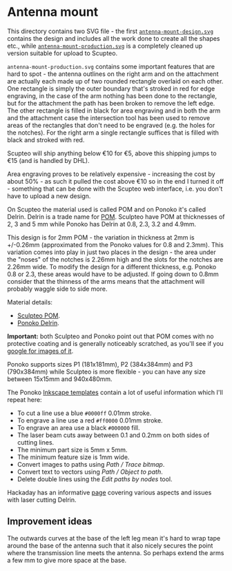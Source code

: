 Antenna mount
=============

This directory contains two SVG file - the first [`antenna-mount-design.svg`](antenna-mount-design.svg) contains the design and includes all the work done to create all the shapes etc., while [`antenna-mount-production.svg`](antenna-mount-production.svg) is a completely cleaned up version suitable for upload to Scupteo.

`antenna-mount-production.svg` contains some important features that are hard to spot - the antenna outlines on the right arm and on the attachment are actually each made up of two rounded rectangle overlaid on each other. One rectangle is simply the outer boundary that's stroked in red for edge engraving, in the case of the arm nothing has been done to the rectangle, but for the attachment the path has been broken to remove the left edge. The other rectangle is filled in black for area engraving and in both the arm and the attachment case the intersection tool has been used to remove areas of the rectangles that don't need to be engraved (e.g. the holes for the notches). For the right arm a single rectangle suffices that is filled with black and stroked with red.

Scupteo will ship anything below &euro;10 for &euro;5, above this shipping jumps to &euro;15 (and is handled by DHL).

Area engraving proves to be relatively expensive - increasing the cost by about 50% - as such it pulled the cost above &euro;10 so in the end I turned it off - something that can be done with the Scupteo web interface, i.e. you don't have to upload a new design.

On Scupteo the material used is called POM and on Ponoko it's called Delrin. Delrin is a trade name for [POM](https://en.wikipedia.org/wiki/Polyoxymethylene). Sculpteo have POM at thicknesses of 2, 3 and 5 mm while Ponoko has Delrin at 0.8, 2.3, 3.2 and 4.9mm.

This design is for 2mm POM - the variation in thickness at 2mm is +/-0.26mm (approximated from the Ponoko values for 0.8 and 2.3mm). This variation comes into play in just two places in the design - the area under the "noses" of the notches is 2.26mm high and the slots for the notches are 2.26mm wide. To modify the design for a different thickness, e.g. Ponoko 0.8 or 2.3, these areas would have to be adjusted. If going down to 0.8mm consider that the thinness of the arms means that the attachment will probably waggle side to side more.

Material details:

* [Sculpteo POM](https://www.sculpteo.com/en/lasercutting/laser-cutting-materials/pom-material/).
* [Ponoko Delrin](https://www.ponoko.com/make-and-sell/show-material/66-delrin-white).

**Important:** both Sculpteo and Ponoko point out that POM comes with no protective coating and is generally noticeably scratched, as you'll see if you [google for images of it](https://www.google.com/search?q=delrin&tbm=isch).

Ponoko supports sizes P1 (181x181mm), P2 (384x384mm) and P3 (790x384mm) while Sculpteo is more flexible - you can have any size between 15x15mm and 940x480mm.

The Ponoko [Inkscape templates](https://www.ponoko.com/templates/all_product_design_templates_inkscape.zip) contain a lot of useful information which I'll repeat here:

* To cut a line use a blue `#0000ff` 0.01mm stroke.
* To engrave a line use a red `#ff0000` 0.01mm stroke.
* To engrave an area use a black `#000000` fill.
* The laser beam cuts away between 0.1 and 0.2mm on both sides of cutting lines.
* The minimum part size is 5mm x 5mm.
* The minimum feature size is 1mm wide.
* Convert images to paths using _Path / Trace bitmap_.
* Convert text to vectors using _Path / Object to path_.
* Delete double lines using the _Edit paths by nodes_ tool.

Hackaday has an informative [page](http://hackaday.com/2015/09/22/drawbacks-of-lased-delrin-and-how-to-slip-around-them/) covering various aspects and issues with laser cutting Delrin.

Improvement ideas
-----------------

The outwards curves at the base of the left leg mean it's hard to wrap tape around the base of the antenna such that it also nicely secures the point where the transmission line meets the antenna. So perhaps extend the arms a few mm to give more space at the base.

